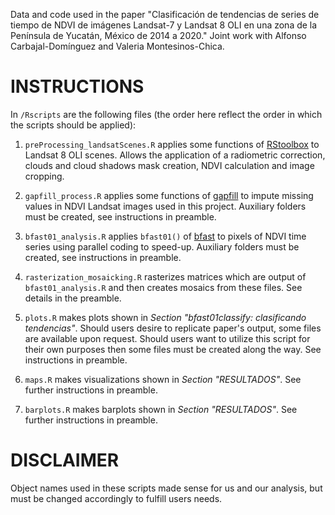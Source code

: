 Data and code used in the paper "Clasificación de tendencias de series de tiempo de NDVI de imágenes  Landsat-7 y Landsat 8 OLI en una zona de la Península de Yucatán, México de 2014 a 2020." Joint work with Alfonso Carbajal-Domínguez and Valeria Montesinos-Chica.

# INSTRUCTIONS

In ```/Rscripts``` are the following files (the order here reflect the order in which the scripts should be applied):

  1. ```preProcessing_landsatScenes.R``` applies some functions of
  [RStoolbox](https://cran.r-project.org/package=RStoolbox) to Landsat 8 OLI scenes. Allows the application of 
  a radiometric correction, clouds and cloud shadows mask creation, NDVI calculation and image cropping.
  
  2. ```gapfill_process.R``` applies some functions of [gapfill](https://cran.r-project.org/package=gapfill) 
  to impute missing values in NDVI Landsat images used in this project. Auxiliary folders must be created, 
  see instructions in preamble.
  
  3. ```bfast01_analysis.R``` applies ```bfast01()``` of [bfast](https://cran.r-project.org/package=bfast) 
  to pixels of NDVI time series using parallel coding to speed-up. Auxiliary folders must be created, see
  instructions in preamble.
  
  4. ```rasterization_mosaicking.R``` rasterizes matrices which are output of ```bfast01_analysis.R``` and 
  then creates mosaics from these files. See details in the preamble.
  
  5. ```plots.R``` makes plots shown in _Section "bfast01classify: clasificando tendencias"_. Should users 
  desire to replicate paper's output, some files are available upon request. Should users want to utilize this
  script for their own purposes then some files must be created along the way. See instructions in preamble.
  
  6. ```maps.R``` makes visualizations shown in _Section "RESULTADOS"_. See further instructions in preamble.
  
  7. ```barplots.R``` makes barplots shown in _Section "RESULTADOS"_. See further instructions in preamble.
  
# DISCLAIMER

Object names used in these scripts made sense for us and our analysis, but must be changed accordingly
to fulfill users needs.



